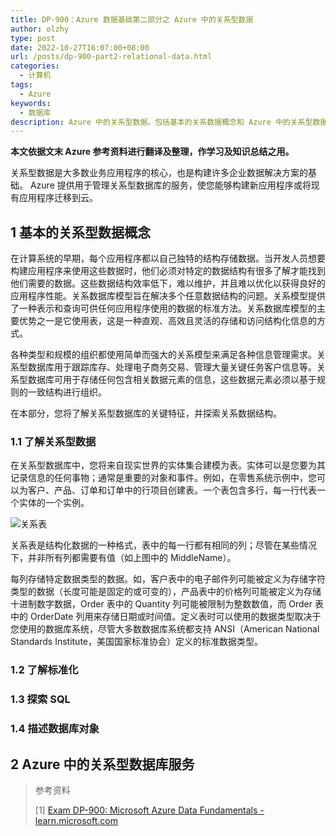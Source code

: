```yaml
---
title: DP-900：Azure 数据基础第二部分之 Azure 中的关系型数据
author: olzhy
type: post
date: 2022-10-27T16:07:00+08:00
url: /posts/dp-900-part2-relational-data.html
categories:
  - 计算机
tags:
  - Azure
keywords:
  - 数据库
description: Azure 中的关系型数据。包括基本的关系数据概念和 Azure 中的关系型数据库服务。
---
```


**本文依据文末 Azure 参考资料进行翻译及整理，作学习及知识总结之用。**

关系型数据是大多数业务应用程序的核心，也是构建许多企业数据解决方案的基础。 Azure 提供用于管理关系型数据库的服务，使您能够构建新应用程序或将现有应用程序迁移到云。

## 1 基本的关系型数据概念

在计算系统的早期，每个应用程序都以自己独特的结构存储数据。当开发人员想要构建应用程序来使用这些数据时，他们必须对特定的数据结构有很多了解才能找到他们需要的数据。这些数据结构效率低下，难以维护，并且难以优化以获得良好的应用程序性能。关系数据库模型旨在解决多个任意数据结构的问题。关系模型提供了一种表示和查询可供任何应用程序使用的数据的标准方法。关系数据库模型的主要优势之一是它使用表，这是一种直观、高效且灵活的存储和访问结构化信息的方式。

各种类型和规模的组织都使用简单而强大的关系模型来满足各种信息管理需求。关系型数据库用于跟踪库存、处理电子商务交易、管理大量关键任务客户信息等。关系型数据库可用于存储任何包含相关数据元素的信息，这些数据元素必须以基于规则的一致结构进行组织。

在本部分，您将了解关系型数据库的关键特征，并探索关系数据结构。

### 1.1 了解关系型数据

在关系型数据库中，您将来自现实世界的实体集合建模为表。实体可以是您要为其记录信息的任何事物；通常是重要的对象和事件。例如，在零售系统示例中，您可以为客户、产品、订单和订单中的行项目创建表。一个表包含多行，每一行代表一个实体的一个实例。

![关系表](https://olzhy.github.io/static/images/uploads/2022/10/relational-tables.png#center)

关系表是结构化数据的一种格式，表中的每一行都有相同的列；尽管在某些情况下，并非所有列都需要有值（如上图中的 MiddleName）。

每列存储特定数据类型的数据。如，客户表中的电子邮件列可能被定义为存储字符类型的数据（长度可能是固定的或可变的），产品表中的价格列可能被定义为存储十进制数字数据，Order 表中的 Quantity 列可能被限制为整数数值，而 Order 表中的 OrderDate 列用来存储日期或时间值。定义表时可以使用的数据类型取决于您使用的数据库系统，尽管大多数数据库系统都支持 ANSI（American National Standards Institute，美国国家标准协会）定义的标准数据类型。

### 1.2 了解标准化

### 1.3 探索 SQL

### 1.4 描述数据库对象

## 2 Azure 中的关系型数据库服务

> 参考资料
>
> [1] [Exam DP-900: Microsoft Azure Data Fundamentals - learn.microsoft.com](https://learn.microsoft.com/en-us/certifications/exams/dp-900)
